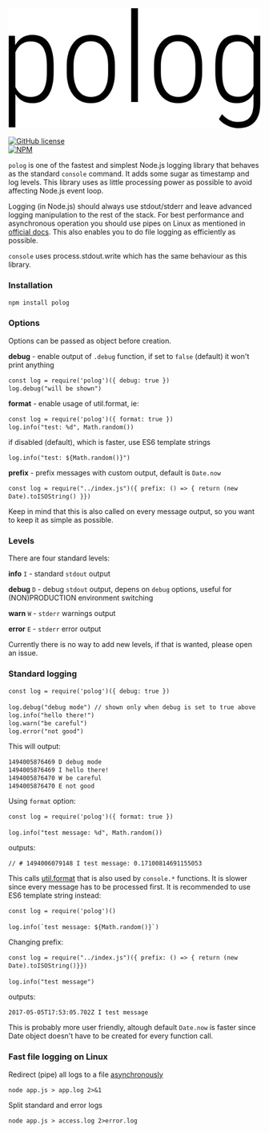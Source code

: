 <div align="center"><img src="misc/polog.png"/></div>

[![GitHub license](https://img.shields.io/github/license/mashape/apistatus.svg)](https://github.com/pkoretic/polog/blob/master/LICENSE)<br/>
[![NPM](https://nodei.co/npm/polog.png?downloads=true&downloadRank=true&stars=true)](https://www.npmjs.com/package/polog)

`polog` is one of the fastest and simplest Node.js logging library that behaves as the standard
`console` command. It adds some sugar as timestamp and log levels. This library uses as
little processing power as possible to avoid affecting Node.js event loop.

Logging (in Node.js) should always use stdout/stderr and leave advanced logging manipulation to the
rest of the stack. For best performance and asynchronous operation you should use pipes on Linux as
mentioned in [official docs](https://nodejs.org/api/process.html#process_a_note_on_process_i_o).
This also enables you to do file logging as efficiently as possible.

`console` uses process.stdout.write which has the same behaviour as this library.

### Installation

```
npm install polog
```

### Options

Options can be passed as object before creation.

**debug** - enable output of `.debug` function, if set to `false` (default) it won't print anything

```
const log = require('polog')({ debug: true })
log.debug("will be shown")
```

**format** - enable usage of util.format, ie:

```
const log = require('polog')({ format: true })
log.info("test: %d", Math.random())
```

if disabled (default), which is faster, use ES6 template strings

```
log.info("test: ${Math.random()}")
```

**prefix** - prefix messages with custom output, default is `Date.now`
```
const log = require("../index.js")({ prefix: () => { return (new Date).toISOString() }})
```

Keep in mind that this is also called on every message output, so you want to keep it as simple as
possible.

### Levels

There are four standard levels:

**info** `I` - standard `stdout` output

**debug** `D` - debug `stdout` output, depens on `debug` options, useful for (NON)PRODUCTION
environment switching

**warn** `W` - `stderr` warnings output

**error** `E` - `stderr` error output

Currently there is no way to add new levels, if that is wanted, please open an issue.

### Standard logging

```
const log = require('polog')({ debug: true })

log.debug("debug mode") // shown only when debug is set to true above
log.info("hello there!")
log.warn("be careful")
log.error("not good")
```

This will output:

```
1494005876469 D debug mode
1494005876469 I hello there!
1494005876470 W be careful
1494005876470 E not good
```

Using `format` option:

```
const log = require('polog')({ format: true })

log.info("test message: %d", Math.random())
```
outputs:

```
// # 1494006079148 I test message: 0.17100814691155053
```
This calls [util.format](https://nodejs.org/api/util.html#util_util_format_format_args) that is also
used by `console.*` functions. It is slower since every message has to be processed first. It is
recommended to use ES6 template string instead:

```
const log = require('polog')()

log.info(`test message: ${Math.random()}`)
````

Changing prefix:

```
const log = require("../index.js")({ prefix: () => { return (new Date).toISOString()}})

log.info("test message")
```

outputs:
```
2017-05-05T17:53:05.702Z I test message
```

This is probably more user friendly, altough default `Date.now` is faster since Date object doesn't
have to be created for every function call.

### Fast file logging on Linux

Redirect (pipe) all logs to a file [asynchronously](https://nodejs.org/api/process.html#process_a_note_on_process_i_o)

```
node app.js > app.log 2>&1
```

Split standard and error logs

```
node app.js > access.log 2>error.log
```
